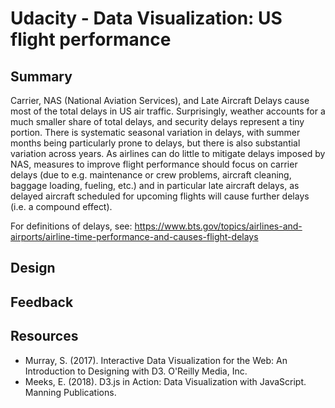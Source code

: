 # Udacity - Data Visualization: US flight performance

## Summary
Carrier, NAS (National Aviation Services), and Late Aircraft Delays cause most of the total delays in US air traffic. Surprisingly, weather accounts for a much smaller share of total delays, and security delays represent a tiny portion. There is systematic seasonal variation in delays, with summer months being particularly prone to delays, but there is also substantial variation across years. As airlines can do little to mitigate delays imposed by NAS, measures to improve flight performance should focus on carrier delays (due to e.g. maintenance or crew problems, aircraft cleaning, baggage loading, fueling, etc.) and in particular late aircraft delays, as delayed aircraft scheduled for upcoming flights will cause further delays (i.e. a compound effect).

For definitions of delays, see: 
https://www.bts.gov/topics/airlines-and-airports/airline-time-performance-and-causes-flight-delays
## Design

## Feedback

## Resources
- Murray, S. (2017). Interactive Data Visualization for the Web: An Introduction to Designing with D3. O'Reilly Media, Inc.
- Meeks, E. (2018). D3.js in Action: Data Visualization with JavaScript. Manning Publications.
